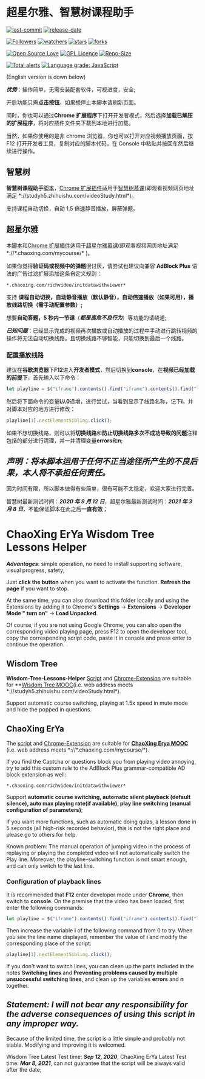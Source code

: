 # 超星尔雅、智慧树课程助手

[![last-commit](https://img.shields.io/github/last-commit/HollowMan6/ChaoXing-ErYa-Wisdom-Tree-Lessons-Helper)](../../graphs/commit-activity)
[![release-date](https://img.shields.io/github/release-date/HollowMan6/ChaoXing-ErYa-Wisdom-Tree-Lessons-Helper)](../../releases)

[![Followers](https://img.shields.io/github/followers/HollowMan6?style=social)](https://github.com/HollowMan6?tab=followers)
[![watchers](https://img.shields.io/github/watchers/HollowMan6/ChaoXing-ErYa-Wisdom-Tree-Lessons-Helper?style=social)](../../watchers)
[![stars](https://img.shields.io/github/stars/HollowMan6/ChaoXing-ErYa-Wisdom-Tree-Lessons-Helper?style=social)](../../stargazers)
[![forks](https://img.shields.io/github/forks/HollowMan6/ChaoXing-ErYa-Wisdom-Tree-Lessons-Helper?style=social)](../../network/members)

[![Open Source Love](https://img.shields.io/badge/-%E2%9D%A4%20Open%20Source-Green?style=flat-square&logo=Github&logoColor=white&link=https://hollowman6.github.io/fund.html)](https://hollowman6.github.io/fund.html)
[![GPL Licence](https://img.shields.io/badge/license-GPL-blue)](https://opensource.org/licenses/GPL-3.0/)
[![Repo-Size](https://img.shields.io/github/repo-size/HollowMan6/ChaoXing-ErYa-Wisdom-Tree-Lessons-Helper.svg)](../../archive/master.zip)

[![Total alerts](https://img.shields.io/lgtm/alerts/g/HollowMan6/ChaoXing-ErYa-Wisdom-Tree-Lessons-Helper.svg?logo=lgtm&logoWidth=18)](https://lgtm.com/projects/g/HollowMan6/ChaoXing-ErYa-Wisdom-Tree-Lessons-Helper/alerts/)
[![Language grade: JavaScript](https://img.shields.io/lgtm/grade/javascript/g/HollowMan6/ChaoXing-ErYa-Wisdom-Tree-Lessons-Helper.svg?logo=lgtm&logoWidth=18)](https://lgtm.com/projects/g/HollowMan6/ChaoXing-ErYa-Wisdom-Tree-Lessons-Helper/context:javascript)

(English version is down below)

**_优势_**：操作简单，无需安装配套软件，可视进度，安全;

开启功能只需**点击按钮**。如果想停止本脚本请刷新页面。

同时，你也可以通过**Chrome 扩展程序**下打开开发者模式，然后选择**加载已解压的扩展程序**，将对应插件文件夹下载到本地进行加载。

当然，如果你使用的是非 chrome 浏览器，你也可以打开对应视频播放页面，按 F12 打开开发者工具，复制对应的脚本代码，在 Console 中粘贴并按回车然后继续进行操作。

## 智慧树

**智慧树课程助手**[脚本](Wisdom-Tree-Lessons-Helper/Wisdom-Tree-Lessons-Helper.js)，[Chrome 扩展插件](Chrome-Extension/Wisdom-Tree-Lessons-Helper.crx)适用于[智慧树慕课](https://www.zhihuishu.com/)(即观看视频网页地址满足 \*://studyh5.zhihuishu.com/videoStudy.html\*)。

支持课程自动切换，自动 1.5 倍速静音播放，屏蔽弹题。

## 超星尔雅

本[脚本](ChaoXing-ErYa-Lessons-Helper/ChaoXing-ErYa-Lessons-Helper.js)和[Chrome 扩展插件](Chrome-Extension/ChaoXing-ErYa-Lessons-Helper.crx)适用于[超星尔雅慕课](http://erya.mooc.chaoxing.com/)(即观看视频网页地址满足 \*://\*.chaoxing.com/mycourse/\* )。

如果你觉得**验证码或视频中的弹题**很讨厌，请尝试也建议向兼容 **AdBlock Plus** 语法的广告过滤扩展添加这条自定义规则：

```Text
*.chaoxing.com/richvideo/initdatawithviewer*
```

支持 **课程自动切换，自动静音播放（默认静音），自动倍速播放（如果可用），播放线路切换（需手动配置参数）;**

想要**自动答题，5 秒内一节课**（**_都是高危不良行为_**）等功能的请绕道;

**_已知问题_**：已经显示完成的视频再次播放或自动播放的过程中手动进行跳转视频的操作将无法自动切换线路。且切换线路不够智能，只能切换到最后一个线路。

### 配置播放线路

建议在**谷歌浏览器**下**F12**进入**开发者模式**，然后切换到**console**，在**视频已经加载的前提下**，首先输入以下命令：

```JavaScript
let playline = $("iframe").contents().find("iframe").contents().find("li.vjs-menu-item.vjs-selected");
```

然后将下面命令的变量**i**从**0**递增，进行尝试，当看到显示了线路名称，记下**i**，并对脚本对应的地方进行修改：

```JavaScript
playline[1].nextElementSibling.click();
```

如果不想切换线路，则可以将**切换线路**和**防止切换线路多次不成功导致的问题**注释包括的部分进行清理，并一并清理变量**errors**和**n**;

## **_声明：将本脚本运用于任何不正当途径所产生的不良后果，本人将不承担任何责任。_**

因为时间有限，所以脚本做得有些简单，很有可能不太稳定，欢迎大家进行完善。

智慧树最新测试时间：**_2020 年 9 月 12 日_**，超星尔雅最新测试时间：**_2021 年 3 月 8 日_**，不能保证脚本在此之后**一直有效**；

# ChaoXing ErYa Wisdom Tree Lessons Helper

**_Advantages_**: simple operation, no need to install supporting software, visual progress, safety;

Just **click the button** when you want to activate the function. **Refresh the page** if you want to stop.

At the same time, you can also download this folder locally and using the Extensions by adding it to Chrome's **Settings** -> **Extensions** -> **Developer Mode " turn on"** -> **Load Unpacked**.

Of course, if you are not using Google Chrome, you can also open the corresponding video playing page, press F12 to open the developer tool, copy the corresponding script code, paste it in console and press enter to continue the operation.

## Wisdom Tree

**Wisdom-Tree-Lessons-Helper** [Script](Wisdom-Tree-Lessons-Helper/Wisdom-Tree-Lessons-Helper.js) and [Chrome-Extension](Chrome-Extension/Wisdom-Tree-Lessons-Helper.crx) are suitable for \*\*[Wisdom Tree MOOC](https://www.zhihuishu.com/)(i.e. web address meets \*://studyh5.zhihuishu.com/videoStudy.html\*).

Support automatic course switching, playing at 1.5x speed in mute mode and hide the popped in questions.

## ChaoXing ErYa

The [script](ChaoXing-ErYa-Lessons-Helper/ChaoXing-ErYa-Lessons-Helper.js) and [Chrome-Extension](Chrome-Extension/ChaoXing-ErYa-Lessons-Helper.crx) are suitable for **[ChaoXing Erya MOOC](http://erya.mooc.chaoxing.com/)** (i.e. web address meets \*://\*.chaoxing.com/mycourse/\*).

If you find the Captcha or questions block you from playing video annoying, try to add this custom rule to the AdBlock Plus grammar-compatible AD block extension as well:

```Text
*.chaoxing.com/richvideo/initdatawithviewer*
```

Support **automatic course switching, automatic silent playback (default silence), auto max playing rate(if available), play line switching (manual configuration of parameters)**;

If you want more functions, such as automatic doing quizs, a lesson done in 5 seconds (all high-risk recorded behavior), this is not the right place and please go to others for help.

Known problem: The manual operation of jumping video in the process of replaying or playing the completed video will not automatically switch the Play line. Moreover, the playline-switching function is not smart enough, and can only switch to the last line.

### Configuration of playback lines

It is recommended that **F12** enter developer mode under **Chrome**, then switch to **console**. On the premise that the video has been loaded, first enter the following commands:

```JavaScript
let playline = $("iframe").contents().find("iframe").contents().find("li.vjs-menu-item.vjs-selected");
```

Then increase the variable **i** of the following command from 0 to try. When you see the line name displayed, remenber the value of **i** and modify the corresponding place of the script:

```JavaScript
playline[1].nextElementSibling.click();
```

If you don't want to switch lines, you can clean up the parts included in the notes **Switching lines** and **Preventing problems caused by multiple unsuccessful switching lines**, and clean up the variables **errors** and **n** together.

## **_Statement: I will not bear any responsibility for the adverse consequences of using this script in any improper way._**

Because of the limited time, the script is a little simple and probably not stable. Modifying and improving it is welcomed.

Wisdom Tree Latest Test time: **_Sep 12, 2020_**, ChaoXing ErYa Latest Test time: **_Mar 8, 2021_**, can not guarantee that the script will be always valid after the date;
